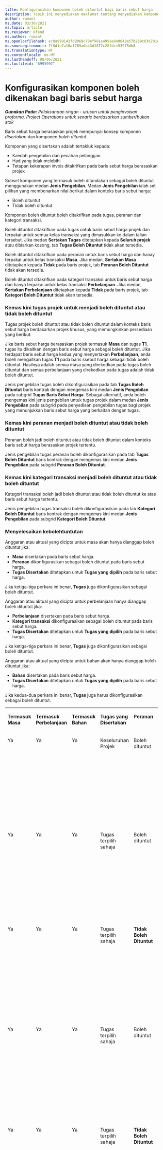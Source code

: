 ```yaml
---
title: Konfigurasikan komponen boleh dituntut bagi baris sebut harga
description: Topik ini menyediakan maklumat tentang menyediakan komponen boleh dituntut dan tidak boleh dituntut pada baris sebut harga berasaskan projek.
author: rumant
ms.date: 03/30/2021
ms.topic: article
ms.reviewer: kfend
ms.author: rumant
ms.openlocfilehash: ec8a999142fd9960c79ef981e499ae840642e57b269c83d201d2db006179de09
ms.sourcegitcommit: 7f8d1e7a16af769adb43d1877c28fdce53975db8
ms.translationtype: HT
ms.contentlocale: ms-MY
ms.lasthandoff: 08/06/2021
ms.locfileid: "6995997"
---
```

# <a name="configure-the-chargeable-components-of-a-quote-line"></a>Konfigurasikan komponen boleh dikenakan bagi baris sebut harga 

_**Gunakan Pada:** Pelaksanaan ringan - urusan untuk penginvoisan proforma, Project Operations untuk senario berdasarkan sumber/bukan stok_

Baris sebut harga berasaskan projek mempunyai konsep komponen *disertakan* dan komponen *boleh dituntut*.

Komponen yang disertakan adalah tertakluk kepada:

  - Kaedah pengebilan dan pecahan pelanggan
  - Had yang tidak melebihi 
  - Tetapan kekerapan invois ditakrifkan pada baris sebut harga berasaskan projek

Subset komponen yang termasuk boleh ditandakan sebagai boleh dituntut menggunakan medan **Jenis Pengebilan**. Medan **Jenis Pengebilan** ialah set pilihan yang membenarkan nilai berikut dalam konteks baris sebut harga:

  - Boleh dituntut
  - Tidak boleh dituntut

Komponen boleh dituntut boleh ditakrifkan pada tugas, peranan dan kategori transaksi.

Boleh dituntut ditakrifkan pada tugas untuk baris sebut harga projek dan terpakai untuk semua kelas transaksi yang dimasukkan ke dalam talian tersebut. Jika medan **Sertakan Tugas** ditetapkan kepada **Seluruh projek** atau dibiarkan kosong, tab **Tugas Boleh Dituntut** tidak akan tersedia.

Boleh dituntut ditakrifkan pada peranan untuk baris sebut harga dan hanay terpakai untuk kelas transaksi **Masa**. Jika medan, **Sertakan Masa** ditetapkan kepada **Tidak** pada baris projek, tab **Peranan Boleh Dituntut** tidak akan tersedia.

Boleh dituntut ditakrifkan pada kategori transaksi untuk baris sebut harga dan hanya terpakai untuk kelas transaksi **Perbelanjaan**. Jika medan, **Sertakan Perbelanjaan** ditetapkan kepada **Tidak** pada baris projek, tab **Kategori Boleh Dituntut** tidak akan tersedia.

### <a name="update-a-project-task-to-be-chargeable-or-non-chargeable"></a>Kemas kini tugas projek untuk menjadi boleh dituntut atau tidak boleh dituntut

Tugas projek boleh dituntut atau tidak boleh dituntut dalam konteks baris sebut harga berdasarkan projek khusus, yang memungkinkan persediaan yang berikut:

Jika baris sebut harga berasaskan projek termasuk **Masa** dan tugas **T1**, tugas itu dikaitkan dengan baris sebut harga sebagai boleh dituntut. Jika terdapat baris sebut harga kedua yang menyertakan **Perbelanjaan**, anda boleh mengaitkan tugas **T1** pada baris ssebut harga sebagai tidak boleh dituntut. Hasilnya adalah semua masa yang direkodkan pada tugas boleh dituntut dan semua perbelanjaan yang direkodkan pada tugas adalah tidak boleh dituntut.

Jenis pengebilan tugas boleh dikonfigurasikan pada tab **Tugas Boleh Dituntut** baris kontrak dengan mengemas kini medan **Jenis Pengebilan** pada subgrid **Tugas Baris Sebut Harga**. Sebagai alternatif, anda boleh mengemas kini jenis pengebilan untuk tugas projek dalam medan **Jenis Pengebilan** pada subgrid pada penyediaan pengebilan tugas bagi projek yang menunjukkan baris sebut harga yang berkaitan dengan tugas.

### <a name="update-a-role-to-be-chargeable-or-non-chargeable"></a>Kemas kini peranan menjadi boleh dituntut atau tidak boleh dituntut

Peranan boleh jadi boleh dituntut atau tidak boleh dituntut dalam konteks baris sebut harga berasaskan projek tertentu.

Jenis pengebilan tugas peranan boleh dikonfigurasikan pada tab **Tugas Boleh Dituntut** baris kontrak dengan mengemas kini medan **Jenis Pengebilan** pada subgrid **Peranan Boleh Dituntut**.

### <a name="update-a-transaction-category-to-be-chargeable-or-non-chargeable"></a>Kemas kini kategori transaksi menjadi boleh dituntut atau tidak boleh dituntut

Kategori transaksi boleh jadi boleh dituntut atau tidak boleh dituntut ke atas baris sebut harga tertentu.

Jenis pengebilan tugas transaksi boleh dikonfigurasikan pada tab **Kategori Boleh Dituntut** baris kontrak dengan mengemas kini medan **Jenis Pengebilan** pada subgrid **Kategori Boleh Dituntut**.

### <a name="resolve-chargeability"></a>Menyelesaikan kebolehtuntutan
Anggaran atau aktual yang dicipta untuk masa akan hanya dianggap boleh dituntut jika:

   - **Masa** disertakan pada baris sebut harga.
   - **Peranan** dikonfigurasikan sebagai boleh dituntut pada baris sebut harga.
   - **Tugas Disertakan** ditetapkan untuk **Tugas yang dipilih** pada baris sebut harga. 

Jika ketiga-tiga perkara ini benar, **Tugas** juga dikonfigurasikan sebagai boleh dituntut. 

Anggaran atau aktual yang dicipta untuk perbelanjaan hanya dianggap boleh dituntut jika: 

   - **Perbelanjaan** disertakan pada baris sebut harga.
   - **Kategori transaksi** dikonfigurasikan sebagai boleh dituntut pada baris sebut harga.
   - **Tugas Disertakan** ditetapkan untuk **Tugas yang dipilih** pada baris sebut harga.

Jika ketiga-tiga perkara ini benar, **Tugas** juga dikonfigurasikan sebagai boleh dituntut. 

Anggaran atau aktual yang dicipta untuk bahan akan hanya dianggap boleh dituntut jika:

   - **Bahan** disertakan pada baris sebut harga.
   - **Tugas Disertakan** ditetapkan untuk **Tugas yang dipilih** pada baris sebut harga.

Jika kedua-dua perkara ini benar, **Tugas** juga harus dikonfigurasikan sebagai boleh dituntut. 


<table border="0" cellspacing="0" cellpadding="0">
    <tbody>
        <tr>
            <td width="70" valign="top">
                <p>
                    <strong>Termasuk Masa</strong>
                </p>
            </td>
            <td width="78" valign="top">
                <p>
                    <strong>Termasuk Perbelanjaan</strong>
                    <strong></strong>
                </p>
            </td>
            <td width="63" valign="top">
                <p>
                    <strong>Termasuk Bahan</strong>
                    <strong></strong>
                </p>
            </td>
            <td width="75" valign="top">
                <p>
                    <strong>Tugas yang Disertakan</strong>
                    <strong></strong>
                </p>
            </td>
            <td width="65" valign="top">
                <p>
                    <strong>Peranan</strong>
                    <strong></strong>
                </p>
            </td>
            <td width="70" valign="top">
                <p>
                    <strong>Kategori</strong>
                    <strong></strong>
                </p>
            </td>
            <td width="65" valign="top">
                <p>
                    <strong>Tugas</strong>
                    <strong></strong>
                </p>
            </td>
            <td width="350" valign="top">
                <p>
                    <strong>Kesan kebolehtuntutan</strong>
                </p>
            </td>
        </tr>
        <tr>
            <td width="70" valign="top">
                <p>
Ya </p>
            </td>
            <td width="78" valign="top">
                <p>
Ya </p>
            </td>
            <td width="63" valign="top">
                <p>
Ya </p>
            </td>
            <td width="75" valign="top">
                <p>
Keseluruhan Projek </p>
            </td>
            <td width="65" valign="top">
                <p>
Boleh dituntut </p>
            </td>
            <td width="70" valign="top">
                <p>
Boleh dituntut </p>
            </td>
            <td width="65" valign="top">
                <p>
Tidak boleh ditetapkan </p>
            </td>
            <td width="350" valign="top">
                <p>
Pengebilan pada masa sebenar: Boleh dituntut </p>
                <p>
Jenis pengebilan pada perbelanjaan sebenar: Boleh dituntut </p>
                <p>
Jenis pengebilan pada aktual bahan: Boleh dituntut </p>
            </td>
        </tr>
        <tr>
            <td width="70" valign="top">
                <p>
Ya </p>
            </td>
            <td width="78" valign="top">
                <p>
Ya </p>
            </td>
            <td width="63" valign="top">
                <p>
Ya </p>
            </td>
            <td width="75" valign="top">
                <p>
Tugas terpilih sahaja </p>
            </td>
            <td width="65" valign="top">
                <p>
Boleh dituntut </p>
            </td>
            <td width="70" valign="top">
                <p>
Boleh dituntut </p>
            </td>
            <td width="65" valign="top">
                <p>
Boleh dituntut </p>
            </td>
            <td width="350" valign="top">
                <p>
Pengebilan pada masa sebenar: Boleh dituntut </p>
                <p>
Jenis pengebilan pada perbelanjaan sebenar: Boleh dituntut </p>
                <p>
Jenis pengebilan pada aktual bahan: Boleh dituntut </p>
            </td>
        </tr>
        <tr>
            <td width="70" valign="top">
                <p>
Ya </p>
            </td>
            <td width="78" valign="top">
                <p>
Ya </p>
            </td>
            <td width="63" valign="top">
                <p>
Ya </p>
            </td>
            <td width="75" valign="top">
                <p>
Tugas terpilih sahaja </p>
            </td>
            <td width="65" valign="top">
                <p>
                    <strong>Tidak Boleh Dituntut</strong>
                </p>
            </td>
            <td width="70" valign="top">
                <p>
Boleh dituntut </p>
            </td>
            <td width="65" valign="top">
                <p>
Boleh dituntut </p>
            </td>
            <td width="350" valign="top">
                <p>
Pengebilan pada aktual masa: <strong>Tidak Boleh DItuntut</strong>
                </p>
                <p>
Jenis pengebilan pada perbelanjaan sebenar: Boleh dituntut </p>
                <p>
Jenis pengebilan pada aktual bahan: Boleh dituntut </p>
            </td>
        </tr>
        <tr>
            <td width="70" valign="top">
                <p>
Ya </p>
            </td>
            <td width="78" valign="top">
                <p>
Ya </p>
            </td>
            <td width="63" valign="top">
                <p>
Ya </p>
            </td>
            <td width="75" valign="top">
                <p>
Tugas terpilih sahaja </p>
            </td>
            <td width="65" valign="top">
                <p>
Boleh dituntut </p>
            </td>
            <td width="70" valign="top">
                <p>
Boleh dituntut </p>
            </td>
            <td width="65" valign="top">
                <p>
                    <strong>Tidak Boleh Dituntut</strong>
                </p>
            </td>
            <td width="350" valign="top">
                <p>
Pengebilan pada aktual masa: <strong>Tidak Boleh DItuntut</strong>
                </p>
                <p>
Jenis pengebilan pada aktual perbelanjaan: <strong>Tidak Boleh Dituntut</strong>
                </p>
                <p>
Jenis pengebilan pada aktual bahan: <strong>Boleh Dituntut</strong>
                </p>
            </td>
        </tr>
        <tr>
            <td width="70" valign="top">
                <p>
Ya </p>
            </td>
            <td width="78" valign="top">
                <p>
Ya </p>
            </td>
            <td width="63" valign="top">
                <p>
Ya </p>
            </td>
            <td width="75" valign="top">
                <p>
Tugas terpilih sahaja </p>
            </td>
            <td width="65" valign="top">
                <p>
                    <strong>Tidak Boleh Dituntut</strong>
                </p>
            </td>
            <td width="70" valign="top">
                <p>
Boleh dituntut </p>
            </td>
            <td width="65" valign="top">
                <p>
                    <strong>Tidak Boleh Dituntut</strong>
                </p>
            </td>
            <td width="350" valign="top">
                <p>
Pengebilan pada aktual masa: <strong>Tidak Boleh DItuntut</strong>
                </p>
                <p>
Jenis pengebilan pada aktual perbelanjaan: <strong>Tidak Boleh Dituntut</strong>
                </p>
                <p>
Jenis pengebilan pada aktual bahan: <strong> Tidak Boleh Dituntut</strong>
                </p>
            </td>
        </tr>
        <tr>
            <td width="70" valign="top">
                <p>
Ya </p>
            </td>
            <td width="78" valign="top">
                <p>
Ya </p>
            </td>
            <td width="63" valign="top">
                <p>
Ya </p>
            </td>
            <td width="75" valign="top">
                <p>
Tugas terpilih sahaja </p>
            </td>
            <td width="65" valign="top">
                <p>
                    <strong>Tidak Boleh Dituntut</strong>
                </p>
            </td>
            <td width="70" valign="top">
                <p>
                    <strong>Tidak Boleh Dituntut</strong>
                </p>
            </td>
            <td width="65" valign="top">
                <p>
Boleh dituntut </p>
            </td>
            <td width="350" valign="top">
                <p>
Pengebilan pada aktual masa: <strong>Tidak Boleh DItuntut</strong>
                </p>
                <p>
Jenis pengebilan pada aktual perbelanjaan: <strong> Tidak Boleh Dituntut</strong>
                </p>
                <p>
Jenis pengebilan pada aktual bahan: Boleh dituntut </p>
            </td>
        </tr>
        <tr>
            <td width="70" valign="top">
                <p>
                    <strong>Tidak</strong>
                </p>
            </td>
            <td width="78" valign="top">
                <p>
Ya </p>
            </td>
            <td width="63" valign="top">
                <p>
Ya </p>
            </td>
            <td width="75" valign="top">
                <p>
Keseluruhan Projek </p>
            </td>
            <td width="65" valign="top">
                <p>
Tidak boleh ditetapkan </p>
            </td>
            <td width="70" valign="top">
                <p>
                    <strong>Boleh dituntut</strong>
                </p>
            </td>
            <td width="65" valign="top">
                <p>
Tidak boleh ditetapkan </p>
            </td>
            <td width="350" valign="top">
                <p>
Pengebilan pada aktual masa: <strong>Tidak tersedia</strong>
                </p>
                <p>
Jenis pengebilan pada perbelanjaan sebenar: Boleh dituntut </p>
                <p>
Jenis pengebilan pada aktual bahan: Boleh dituntut </p>
            </td>
        </tr>
        <tr>
            <td width="70" valign="top">
                <p>
                    <strong>Tidak</strong>
                </p>
            </td>
            <td width="78" valign="top">
                <p>
Ya </p>
            </td>
            <td width="63" valign="top">
                <p>
Ya </p>
            </td>
            <td width="75" valign="top">
                <p>
Keseluruhan Projek </p>
            </td>
            <td width="65" valign="top">
                <p>
Tidak boleh ditetapkan </p>
            </td>
            <td width="70" valign="top">
                <p>
                    <strong>Tidak Boleh Dituntut</strong>
                </p>
            </td>
            <td width="65" valign="top">
                <p>
Tidak boleh ditetapkan </p>
            </td>
            <td width="350" valign="top">
                <p>
Pengebilan pada aktual masa: <strong>Tidak tersedia</strong>
                </p>
                <p>
Jenis pengebilan pada aktual perbelanjaan: <strong> Tidak boleh dituntut</strong>
                </p>
                <p>
Jenis pengebilan pada aktual bahan: Boleh dituntut </p>
            </td>
        </tr>
        <tr>
            <td width="70" valign="top">
                <p>
Ya </p>
            </td>
            <td width="78" valign="top">
                <p>
                    <strong>Tidak</strong>
                </p>
            </td>
            <td width="63" valign="top">
                <p>
Ya </p>
            </td>
            <td width="75" valign="top">
                <p>
Keseluruhan Projek </p>
            </td>
            <td width="65" valign="top">
                <p>
Boleh dituntut </p>
            </td>
            <td width="70" valign="top">
                <p>
Tidak boleh ditetapkan </p>
            </td>
            <td width="65" valign="top">
                <p>
Tidak boleh ditetapkan </p>
            </td>
            <td width="350" valign="top">
                <p>
Pengebilan pada masa sebenar: Boleh dituntut </p>
                <p>
Jenis pengebilan pada aktual perbelanjaan:<strong> Tidak tersedia</strong>
                </p>
                <p>
Jenis pengebilan pada aktual bahan: Boleh dituntut </p>
            </td>
        </tr>
        <tr>
            <td width="70" valign="top">
                <p>
Ya </p>
            </td>
            <td width="78" valign="top">
                <p>
                    <strong>Tidak</strong>
                </p>
            </td>
            <td width="63" valign="top">
                <p>
Ya </p>
            </td>
            <td width="75" valign="top">
                <p>
Keseluruhan Projek </p>
            </td>
            <td width="65" valign="top">
                <p>
                    <strong>Tidak Boleh Dituntut</strong>
                </p>
            </td>
            <td width="70" valign="top">
                <p>
Tidak boleh ditetapkan </p>
            </td>
            <td width="65" valign="top">
                <p>
Tidak boleh ditetapkan </p>
            </td>
            <td width="350" valign="top">
                <p>
Pengebilan pada aktual masa: <strong>Tidak boleh dituntut </strong>
                </p>
                <p>
Jenis pengebilan pada aktual perbelanjaan:<strong> Tidak tersedia</strong>
                </p>
                <p>
Jenis pengebilan pada aktual bahan: Boleh dituntut </p>
            </td>
        </tr>
        <tr>
            <td width="70" valign="top">
                <p>
Ya </p>
            </td>
            <td width="78" valign="top">
                <p>
Ya </p>
            </td>
            <td width="63" valign="top">
                <p>
                    <strong>Tidak</strong>
                </p>
            </td>
            <td width="75" valign="top">
                <p>
Keseluruhan Projek </p>
            </td>
            <td width="65" valign="top">
                <p>
Boleh dituntut </p>
            </td>
            <td width="70" valign="top">
                <p>
Boleh dituntut </p>
            </td>
            <td width="65" valign="top">
                <p>
Tidak boleh ditetapkan </p>
            </td>
            <td width="350" valign="top">
                <p>
Pengebilan pada masa sebenar: Boleh dituntut </p>
                <p>
Jenis pengebilan pada perbelanjaan sebenar: Boleh dituntut </p>
                <p>
Jenis pengebilan pada aktual bahan: <strong> Tidak tersedia</strong>
                </p>
            </td>
        </tr>
        <tr>
            <td width="70" valign="top">
                <p>
Ya </p>
            </td>
            <td width="78" valign="top">
                <p>
Ya </p>
            </td>
            <td width="63" valign="top">
                <p>
                    <strong>Tidak</strong>
                </p>
            </td>
            <td width="75" valign="top">
                <p>
Keseluruhan Projek </p>
            </td>
            <td width="65" valign="top">
                <p>
                    <strong>Tidak Boleh Dituntut</strong>
                </p>
            </td>
            <td width="70" valign="top">
                <p>
                    <strong>Tidak boleh dituntut</strong>
                </p>
            </td>
            <td width="65" valign="top">
                <p>
Tidak boleh ditetapkan </p>
            </td>
            <td width="350" valign="top">
                <p>
Pengebilan pada aktual masa: <strong>Tidak boleh dituntut </strong>
                </p>
                <p>
Jenis pengebilan pada aktual perbelanjaan:<strong> Tidak boleh dituntut </strong>
                </p>
                <p>
Jenis pengebilan pada aktual bahan:<strong> Tidak tersedia</strong>
                </p>
            </td>
        </tr>
    </tbody>
</table>



[!INCLUDE[footer-include](../../includes/footer-banner.md)]
